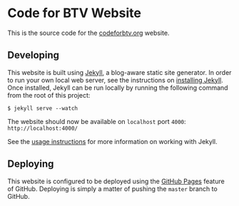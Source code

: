 Code for BTV Website
====================

This is the source code for the [codeforbtv.org](http://codeforbtv.org/) website.

Developing
----------

This website is built using [Jekyll](http://jekyllrb.com/), a blog-aware static 
site generator. In order to run your own local web server, see the instructions 
on [installing Jekyll](https://github.com/mojombo/jekyll/wiki/install). Once installed,
Jekyll can be run locally by running the following command from the root of this 
project:

    $ jekyll serve --watch

The website should now be available on `localhost` port `4000`:  
`http://localhost:4000/`

See the [usage instructions](https://github.com/mojombo/jekyll/wiki/Usage) for more 
information on working with Jekyll.

Deploying
---------

This website is configured to be deployed using the [GitHub Pages](http://pages.github.com/) 
feature of GitHub. Deploying is simply a matter of pushing the `master` branch to 
GitHub.
